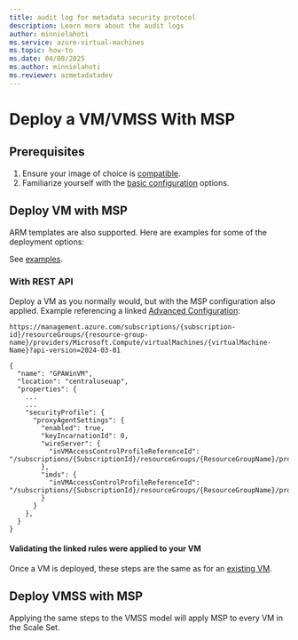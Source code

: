```yaml
---
title: audit log for metadata security protocol
description: Learn more about the audit logs
author: minnielahoti
ms.service: azure-virtual-machines
ms.topic: how-to
ms.date: 04/08/2025
ms.author: minnielahoti
ms.reviewer: azmetadatadev
---
```


# Deploy a VM/VMSS With MSP

## Prerequisites

1. Ensure your image of choice is [compatible](./overview.md#compatibility).
1. Familiarize yourself with the [basic configuration](./configuration.md#configuration) options.

## Deploy VM with MSP

ARM templates are also supported. Here are examples for some of the deployment options:

See [examples](./other-examples/portal.md).

### With REST API

Deploy a VM as you normally would, but with the MSP configuration also applied. Example referencing a linked [Advanced Configuration](./advanced-configuration.md):

```http
https://management.azure.com/subscriptions/{subscription-id}/resourceGroups/{resource-group-name}/providers/Microsoft.Compute/virtualMachines/{virtualMachine-Name}?api-version=2024-03-01

{
  "name": "GPAWinVM",
  "location": "centraluseuap",
  "properties": {
    ...
    ...
    "securityProfile": {
      "proxyAgentSettings": {
        "enabled": true,
        "keyIncarnationId": 0,
        "wireServer": {
          "inVMAccessControlProfileReferenceId": "/subscriptions/{SubscriptionId}/resourceGroups/{ResourceGroupName}/providers/Microsoft.Compute/galleries/{galleryName}/inVMAccessControlProfiles/{wireServerProfileName}/versions/{version}"
        },
        "imds": {
          "inVMAccessControlProfileReferenceId": "/subscriptions/{SubscriptionId}/resourceGroups/{ResourceGroupName}/providers/Microsoft.Compute/galleries/{galleryName}/inVMAccessControlProfiles/{imdsProfileName}/versions/{version}"
        }
      }
    },
  }
}
```

#### Validating the linked rules were applied to your VM

Once a VM is deployed, these steps are the same as for an [existing VM](./brownfield.md#validating-the-linked-rules-were-applied-to-your-vm).

## Deploy VMSS with MSP

Applying the same steps to the VMSS model will apply MSP to every VM in the Scale Set.
